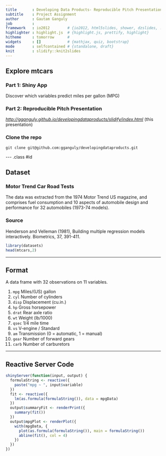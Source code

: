 ```yaml
---
title       : Developing Data Products- Reproducible Pitch Presentation
subtitle    : Project Assignment
author      : Gautam Ganguly
job         : 
framework   : io2012        # {io2012, html5slides, shower, dzslides, ...}
highlighter : highlight.js  # {highlight.js, prettify, highlight}
hitheme     : tomorrow      # 
widgets     : []            # {mathjax, quiz, bootstrap}
mode        : selfcontained # {standalone, draft}
knit        : slidify::knit2slides
---
```


## Explore mtcars

### Part 1: Shiny App
Discover which variables predict miles per gallon (MPG)

### Part 2: Reproducible Pitch Presentation  

*http://gganguly.github.io/developingdataproducts/slidify/index.html* (this presentation)
  
### Clone the repo
```
git clone git@github.com:gganguly/developingdataproducts.git
```

--- .class #id

## Dataset

### Motor Trend Car Road Tests
The data was extracted from the 1974 Motor Trend US magazine, and comprises fuel consumption and 10 aspects of automobile design and performance for 32 automobiles (1973-74 models).

### Source
Henderson and Velleman (1981), Building multiple regression models interactively. Biometrics, 37, 391-411.

```r
library(datasets)
head(mtcars,2)
```

---

## Format
  
A data frame with 32 observations on 11 variables.
  
1. `mpg` Miles/(US) gallon
1. `cyl` Number of cylinders 
1. `disp` Displacement (cu.in.) 
1. `hp` Gross horsepower 
1. `drat` Rear axle ratio 
1. `wt` Weight (lb/1000) 
1. `qsec` 1/4 mile time 
1. `vs` V-engine / Standard 
1. `am` Transmission (0 = automatic, 1 = manual) 
1. `gear` Number of forward gears 
1. `carb` Number of carburetors 

---

## Reactive Server Code
  
```r
shinyServer(function(input, output) {
  formulaString <- reactive({
    paste("mpg ~ ", input$variable)
  })
  fit <- reactive({
    lm(as.formula(formulaString()), data = mpgData)
  })
  output$summaryFit <- renderPrint({
    summary(fit())
  })
  output$mpgPlot <- renderPlot({
    with(mpgData, {
      plot(as.formula(formulaString()), main = formulaString())
      abline(fit(), col = 4)
    })
  })
})
```
